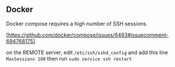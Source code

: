 ## Docker ##

Docker compose requires a high number of SSH sessions. 

[https://github.com/docker/compose/issues/6463#issuecomment-694768175]

on the REMOTE server, edit `/etc/ssh/sshd_config` and add this line `MaxSessions 100`
then run `sudo service ssh restart`
